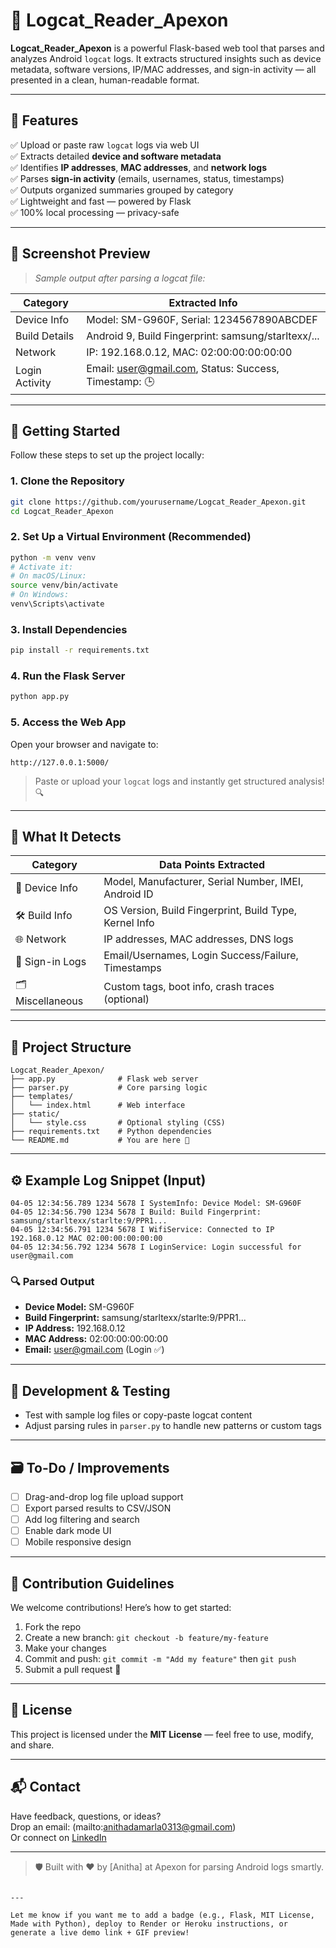 



# 📱 Logcat_Reader_Apexon

**Logcat_Reader_Apexon** is a powerful Flask-based web tool that parses and analyzes Android `logcat` logs. It extracts structured insights such as device metadata, software versions, IP/MAC addresses, and sign-in activity — all presented in a clean, human-readable format.

---

## 🌟 Features

✅ Upload or paste raw `logcat` logs via web UI  
✅ Extracts detailed **device and software metadata**  
✅ Identifies **IP addresses**, **MAC addresses**, and **network logs**  
✅ Parses **sign-in activity** (emails, usernames, status, timestamps)  
✅ Outputs organized summaries grouped by category  
✅ Lightweight and fast — powered by Flask  
✅ 100% local processing — privacy-safe

---

## 📸 Screenshot Preview

> _Sample output after parsing a logcat file:_

| Category         | Extracted Info                                         |
|------------------|--------------------------------------------------------|
| Device Info      | Model: SM-G960F, Serial: 1234567890ABCDEF             |
| Build Details    | Android 9, Build Fingerprint: samsung/starltexx/...   |
| Network          | IP: 192.168.0.12, MAC: 02:00:00:00:00:00              |
| Login Activity   | Email: user@gmail.com, Status: Success, Timestamp: 🕒 |

---

## 🚀 Getting Started

Follow these steps to set up the project locally:

### 1. Clone the Repository

```bash
git clone https://github.com/yourusername/Logcat_Reader_Apexon.git
cd Logcat_Reader_Apexon
```

### 2. Set Up a Virtual Environment (Recommended)

```bash
python -m venv venv
# Activate it:
# On macOS/Linux:
source venv/bin/activate
# On Windows:
venv\Scripts\activate
```

### 3. Install Dependencies

```bash
pip install -r requirements.txt
```

### 4. Run the Flask Server

```bash
python app.py
```

### 5. Access the Web App

Open your browser and navigate to:

```
http://127.0.0.1:5000/
```

> Paste or upload your `logcat` logs and instantly get structured analysis! 🔍

---

## 🧠 What It Detects

| Category         | Data Points Extracted                                   |
|------------------|----------------------------------------------------------|
| 📱 Device Info    | Model, Manufacturer, Serial Number, IMEI, Android ID    |
| 🛠️ Build Info     | OS Version, Build Fingerprint, Build Type, Kernel Info  |
| 🌐 Network        | IP addresses, MAC addresses, DNS logs                   |
| 🔐 Sign-in Logs   | Email/Usernames, Login Success/Failure, Timestamps      |
| 🗂️ Miscellaneous  | Custom tags, boot info, crash traces (optional)         |

---

## 📁 Project Structure

```
Logcat_Reader_Apexon/
├── app.py              # Flask web server
├── parser.py           # Core parsing logic
├── templates/
│   └── index.html      # Web interface
├── static/
│   └── style.css       # Optional styling (CSS)
├── requirements.txt    # Python dependencies
└── README.md           # You are here 🚀
```

---

## ⚙️ Example Log Snippet (Input)

```
04-05 12:34:56.789 1234 5678 I SystemInfo: Device Model: SM-G960F
04-05 12:34:56.790 1234 5678 I Build: Build Fingerprint: samsung/starltexx/starlte:9/PPR1...
04-05 12:34:56.791 1234 5678 I WifiService: Connected to IP 192.168.0.12 MAC 02:00:00:00:00:00
04-05 12:34:56.792 1234 5678 I LoginService: Login successful for user@gmail.com
```

### 🔍 Parsed Output

- **Device Model:** SM-G960F  
- **Build Fingerprint:** samsung/starltexx/starlte:9/PPR1...  
- **IP Address:** 192.168.0.12  
- **MAC Address:** 02:00:00:00:00:00  
- **Email:** user@gmail.com (Login ✅)

---

## 🧪 Development & Testing

- Test with sample log files or copy-paste logcat content
- Adjust parsing rules in `parser.py` to handle new patterns or custom tags

---

## 🗃️ To-Do / Improvements

- [ ] Drag-and-drop log file upload support  
- [ ] Export parsed results to CSV/JSON  
- [ ] Add log filtering and search  
- [ ] Enable dark mode UI  
- [ ] Mobile responsive design  

---

## 🤝 Contribution Guidelines

We welcome contributions! Here’s how to get started:

1. Fork the repo
2. Create a new branch: `git checkout -b feature/my-feature`
3. Make your changes
4. Commit and push: `git commit -m "Add my feature"` then `git push`
5. Submit a pull request 🎉

---

## 📄 License

This project is licensed under the **MIT License** — feel free to use, modify, and share.

---

## 📬 Contact

Have feedback, questions, or ideas?  
Drop an email: (mailto:anithadamarla0313@gmail.com)  
Or connect on [LinkedIn](https://www.linkedin.com/in/anitha0313/)

---

> 🛡️ Built with ❤️ by [Anitha] at Apexon for parsing Android logs smartly.
```

---

Let me know if you want me to add a badge (e.g., Flask, MIT License, Made with Python), deploy to Render or Heroku instructions, or generate a live demo link + GIF preview!
